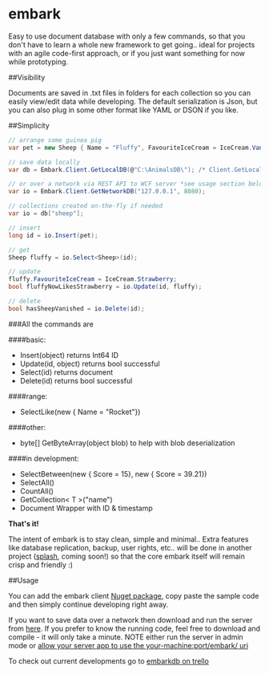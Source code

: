 # embark
Easy to use document database with only a few commands,
so that you don't have to learn a whole new framework to get going.. ideal for projects with an agile code-first approach, or if you just want something for now while prototyping.

##Visibility

Documents are saved in .txt files in folders for each collection so you can easily view/edit data while developing. The default serialization is Json, but you can also plug in some other format like YAML or DSON if you like.

##Simplicity

```csharp
// arrange some guinea pig
var pet = new Sheep { Name = "Fluffy", FavouriteIceCream = IceCream.Vanilla };

// save data locally
var db = Embark.Client.GetLocalDB(@"C:\AnimalsDB\"); /* Client.GetLocalDB() defaults to: Directory.GetCurrentDirectory() */

// or over a network via REST API to WCF server *see usage section below*
var io = Embark.Client.GetNetworkDB("127.0.0.1", 8080);

// collections created on-the-fly if needed
var io = db["sheep"];

// insert
long id = io.Insert(pet);

// get
Sheep fluffy = io.Select<Sheep>(id);

// update
fluffy.FavouriteIceCream = IceCream.Strawberry;
bool fluffyNowLikesStrawberry = io.Update(id, fluffy);

// delete
bool hasSheepVanished = io.Delete(id);
```
###All the commands are

####basic:
- Insert(object) returns Int64 ID
- Update(id, object) returns bool successful
- Select(id) returns document
- Delete(id) returns bool successful

####range:
- SelectLike(new { Name = "Rocket"})

####other:
- byte[] GetByteArray(object blob) to help with blob deserialization

####in development:
- SelectBetween(new { Score = 15}, new { Score = 39.21})
- SelectAll()
- CountAll()
- GetCollection< T >("name")
- Document Wrapper with ID & timestamp

**That's it!**

The intent of embark is to stay clean, simple and minimal..
Extra features like database replication, backup, user rights, etc.. will be done in another project ([splash](https://trello.com/splashdb), coming soon!) so that the core embark itself will remain crisp and friendly :)

##Usage

You can add the embark client [Nuget package](http://example.todo/), copy paste the sample code and then simply continue developing right away.

If you want to save data over a network then download and run the server from [here](http://example.todo/). If you prefer to know the running code, feel free to download and compile - it will only take a minute. 
NOTE either run the server in admin mode or [allow your server app to use the your-machine:port/embark/ uri ](http://stackoverflow.com/a/17242260/4650900)

To check out current developments go to [embarkdb on trello](https://trello.com/embarkdb)
